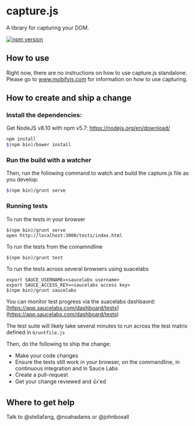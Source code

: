 # capture.js

A library for capturing your DOM.

[![npm version](https://badge.fury.io/js/mobify-capturejs.svg)](http://badge.fury.io/js/mobify-capturejs)

## How to use

Right now, there are no instructions on how to use capture.js standalone. Please
go to www.mobifyjs.com for information on how to use capturing.

## How to create and ship a change

### Install the dependencies:

Get NodeJS v8.10 with npm v5.7: https://nodejs.org/en/download/

```bash
npm install
$(npm bin)/bower install
```

### Run the build with a watcher

Then, run the following command to watch and build the capture.js file as you
develop:

```bash
$(npm bin)/grunt serve
```

### Running tests

To run the tests in your browser

```
$(npm bin)/grunt serve
open http://localhost:3000/tests/index.html
```

To run the tests from the comamndline

```
$(npm bin)/grunt test
```

To run the tests across several browsers using suacelabs
```
export SAUCE_USERNAME=<saucelabs username>
export SAUCE_ACCESS_KEY=<saucelabs access key>
$(npm bin)/grunt saucelabs
```
You can monitor test progress via the suacelabs dashbaord: 
[https://app.saucelabs.com/dashboard/tests](https://app.saucelabs.com/dashboard/tests)

The test suite will likely take several minutes to run across the test matrix
defined in `Gruntfile.js`

Then, do the following to ship the change:

* Make your code changes
* Ensure the tests still work in your browser, on the commandline, in 
  continuous integration and in Sauce Labs
* Create a pull-request
* Get your change reviewed and :+1:'ed

## Where to get help

Talk to @stellafang, @noahadams or @johnboxall
